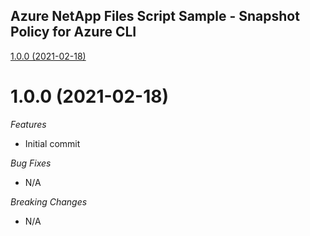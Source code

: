 ## Azure NetApp Files Script Sample - Snapshot Policy for Azure CLI

[1.0.0 (2021-02-18)](#1.0.0 (2021-02-18))

# 1.0.0 (2021-02-18)

*Features*
* Initial commit

*Bug Fixes*
* N/A

*Breaking Changes*
* N/A
